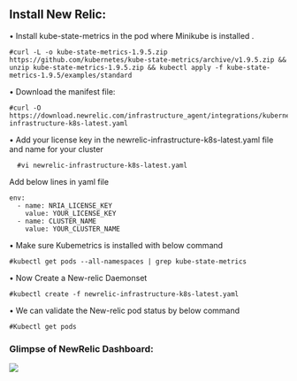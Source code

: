 ## Install New Relic:
  •	Install kube-state-metrics in the pod where Minikube is installed .
  
  ```
  #curl -L -o kube-state-metrics-1.9.5.zip https://github.com/kubernetes/kube-state-metrics/archive/v1.9.5.zip && unzip kube-state-metrics-1.9.5.zip && kubectl apply -f kube-state-metrics-1.9.5/examples/standard
  
  ```
  
•	Download the manifest file:

```
#curl -O https://download.newrelic.com/infrastructure_agent/integrations/kubernetes/newrelic-infrastructure-k8s-latest.yaml

```

•	Add your license key in the newrelic-infrastructure-k8s-latest.yaml file  and name for your cluster

```
  #vi newrelic-infrastructure-k8s-latest.yaml
```

Add below lines in yaml file

```
env:
  - name: NRIA_LICENSE_KEY
    value: YOUR_LICENSE_KEY
  - name: CLUSTER_NAME
    value: YOUR_CLUSTER_NAME
```    

•	Make sure Kubemetrics is installed  with below command

```
#kubectl get pods --all-namespaces | grep kube-state-metrics

```

•	Now Create a New-relic Daemonset 

```
#kubectl create -f newrelic-infrastructure-k8s-latest.yaml

```

•	We can validate the New-relic pod status by below command

```
#Kubectl get pods

```

### Glimpse of NewRelic Dashboard:

<image src="images/newRelic.jpg"/>
